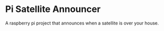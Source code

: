 # Pi Satellite Announcer
A raspberry pi project that announces when a satellite is over your house.


